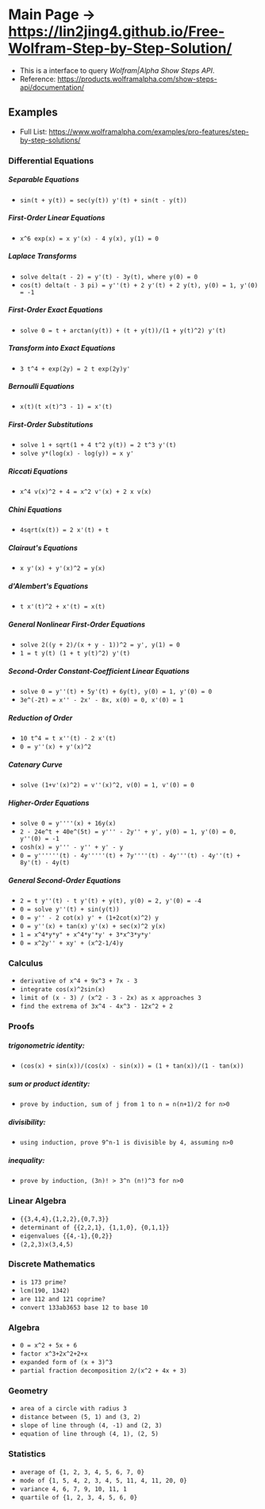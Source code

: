 # Main Page -> https://lin2jing4.github.io/Free-Wolfram-Step-by-Step-Solution/
- This is a interface to query *Wolfram|Alpha Show Steps API*.
- Reference: https://products.wolframalpha.com/show-steps-api/documentation/

## Examples
- Full List: https://www.wolframalpha.com/examples/pro-features/step-by-step-solutions/

### Differential Equations
##### Separable Equations
- `sin(t + y(t)) = sec(y(t)) y'(t) + sin(t - y(t))`
##### First-Order Linear Equations
- `x^6 exp(x) = x y'(x) - 4 y(x), y(1) = 0`
##### Laplace Transforms
- `solve delta(t - 2) = y'(t) - 3y(t), where y(0) = 0`
- `cos(t) delta(t - 3 pi) = y''(t) + 2 y'(t) + 2 y(t), y(0) = 1, y'(0) = -1`
##### First-Order Exact Equations
- `solve 0 = t + arctan(y(t)) + (t + y(t))/(1 + y(t)^2) y'(t)`
##### Transform into Exact Equations
- `3 t^4 + exp(2y) = 2 t exp(2y)y'`
##### Bernoulli Equations
- `x(t)(t x(t)^3 - 1) = x'(t)`
##### First-Order Substitutions
- `solve 1 + sqrt(1 + 4 t^2 y(t)) = 2 t^3 y'(t)`
- `solve y*(log(x) - log(y)) = x y'`
##### Riccati Equations
- `x^4 v(x)^2 + 4 = x^2 v'(x) + 2 x v(x)`
##### Chini Equations
- `4sqrt(x(t)) = 2 x'(t) + t`
##### Clairaut's Equations
- `x y'(x) + y'(x)^2 = y(x)`
##### d'Alembert's Equations
- `t x'(t)^2 + x'(t) = x(t)`
##### General Nonlinear First-Order Equations
- `solve 2((y + 2)/(x + y - 1))^2 = y', y(1) = 0`
- `1 = t y(t) (1 + t y(t)^2) y'(t)`
##### Second-Order Constant-Coefficient Linear Equations
- `solve 0 = y''(t) + 5y'(t) + 6y(t), y(0) = 1, y'(0) = 0`
- `3e^(-2t) = x'' - 2x' - 8x, x(0) = 0, x'(0) = 1`
##### Reduction of Order
- `10 t^4 = t x''(t) - 2 x'(t)`
- `0 = y''(x) + y'(x)^2`
##### Catenary Curve
- `solve (1+v'(x)^2) = v''(x)^2, v(0) = 1, v'(0) = 0`
##### Higher-Order Equations
- `solve 0 = y''''(x) + 16y(x)`
- `2 - 24e^t + 40e^(5t) = y''' - 2y'' + y', y(0) = 1, y'(0) = 0, y''(0) = -1`
- `cosh(x) = y''' - y'' + y' - y`
- `0 = y''''''(t) - 4y'''''(t) + 7y''''(t) - 4y'''(t) - 4y''(t) + 8y'(t) - 4y(t)`
##### General Second-Order Equations
- `2 = t y''(t) - t y'(t) + y(t), y(0) = 2, y'(0) = -4`
- `0 = solve y''(t) + sin(y(t))`
- `0 = y'' - 2 cot(x) y' + (1+2cot(x)^2) y`
- `0 = y''(x) + tan(x) y'(x) + sec(x)^2 y(x)`
- `1 = x^4*y*y" + x^4*y'*y' + 3*x^3*y*y'`
- `0 = x^2y'' + xy' + (x^2-1/4)y`

### Calculus
- `derivative of x^4 + 9x^3 + 7x - 3`
- `integrate cos(x)^2sin(x)`
- `limit of (x - 3) / (x^2 - 3 - 2x) as x approaches 3`
- `find the extrema of 3x^4 - 4x^3 - 12x^2 + 2`

### Proofs
##### trigonometric identity:
- `(cos(x) + sin(x))/(cos(x) - sin(x)) = (1 + tan(x))/(1 - tan(x))`
##### sum or product identity:
- `prove by induction, sum of j from 1 to n = n(n+1)/2 for n>0`
##### divisibility:
- `using induction, prove 9^n-1 is divisible by 4, assuming n>0`
##### inequality:
- `prove by induction, (3n)! > 3^n (n!)^3 for n>0`

### Linear Algebra
- `{{3,4,4},{1,2,2},{0,7,3}}`
- `determinant of {{2,2,1}, {1,1,0}, {0,1,1}}`
- `eigenvalues {{4,-1},{0,2}}`
- `(2,2,3)x(3,4,5)`

### Discrete Mathematics
- `is 173 prime?`
- `lcm(190, 1342)`
- `are 112 and 121 coprime?`
- `convert 133ab3653 base 12 to base 10`

### Algebra
- `0 = x^2 + 5x + 6`
- `factor x^3+2x^2+2+x`
- `expanded form of (x + 3)^3`
- `partial fraction decomposition 2/(x^2 + 4x + 3)`

### Geometry
- `area of a circle with radius 3`
- `distance between (5, 1) and (3, 2)`
- `slope of line through (4, -1) and (2, 3)`
- `equation of line through (4, 1), (2, 5)`

### Statistics
- `average of {1, 2, 3, 4, 5, 6, 7, 0}`
- `mode of {1, 5, 4, 2, 3, 4, 5, 11, 4, 11, 20, 0}`
- `variance 4, 6, 7, 9, 10, 11, 1`
- `quartile of {1, 2, 3, 4, 5, 6, 0}`
